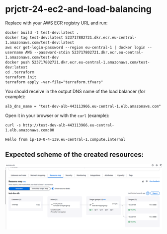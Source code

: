 # prjctr-24-ec2-and-load-balancing

Replace with your AWS ECR registry URL and run:

```
docker build -t test-dev:latest .
docker tag test-dev:latest 523717802721.dkr.ecr.eu-central-1.amazonaws.com/test-dev:latest
aws ecr get-login-password --region eu-central-1 | docker login --username AWS --password-stdin 523717802721.dkr.ecr.eu-central-1.amazonaws.com/test-dev
docker push 523717802721.dkr.ecr.eu-central-1.amazonaws.com/test-dev:latest
cd .terraform
terraform init
terraform apply -var-file="terraform.tfvars"
```

You should receive in the output DNS name of the load balancer (for example):

```
alb_dns_name = "test-dev-alb-443113966.eu-central-1.elb.amazonaws.com"
```

Open it in your browser or with the `curl` (example):

```shell
curl -s http://test-dev-alb-443113966.eu-central-1.elb.amazonaws.com:80
```

```
Hello from ip-10-0-4-139.eu-central-1.compute.internal
```

## Expected scheme of the created resources:

![image.png](image.png)
